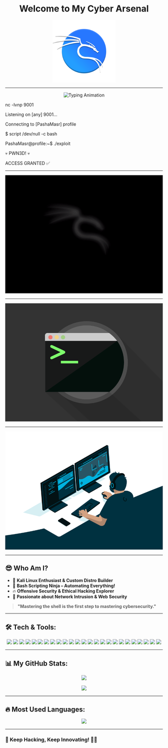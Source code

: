 <h1 align="center">
  Welcome to My Cyber Arsenal 
</h1>

<p align="center">
  <img src="https://raw.githubusercontent.com/pashamasr01287654800/pashamasr01287654800/refs/heads/main/Kali-dragon-icon.svg" alt="Kali Linux Logo" width="200">
</p>

---

<p align="center">
  <img src="https://readme-typing-svg.herokuapp.com?font=Hack&size=22&duration=3000&color=F70000&center=true&vCenter=true&width=500&lines=Listening+on+%5Bany%5D+9001...;Connecting+to+%5BPashaMasr%5D;Initializing+Reverse+Shell;Access+Granted+%E2%9C%94" alt="Typing Animation">
</p>

nc -lvnp 9001

Listening on [any] 9001...

Connecting to [PashaMasr] profile

$ script /dev/null -c bash

PashaMasr@profile:~$ ./exploit

💀 PWN3D! 💀

ACCESS GRANTED ✅

---

<p align="center">
  <img src="https://github.com/pashamasr01287654800/pashamasr01287654800/blob/main/kali-boot.gif" alt="kali-boot GIF">
</p>

---

<p align="center">
  <img src="https://github.com/pashamasr01287654800/pashamasr01287654800/blob/main/bash.gif" alt="bash GIF">
</p>

---

<p align="center">
  <img src="https://raw.githubusercontent.com/pashamasr01287654800/pashamasr01287654800/refs/heads/main/Banner.gif" alt="Banner GIF">
</p>

---

## 😎 Who Am I?
- 🐉 **Kali Linux Enthusiast & Custom Distro Builder**
- 🐚 **Bash Scripting Ninja – Automating Everything!**
- 🔥 **Offensive Security & Ethical Hacking Explorer**
- 🎯 **Passionate about Network Intrusion & Web Security**

> **"Mastering the shell is the first step to mastering cybersecurity."**

---

## 🛠 Tech & Tools:

<p align="center">

  <img src="https://img.shields.io/badge/Kali-Linux-1C1C1C?style=for-the-badge&logo=kali-linux">
  <img src="https://img.shields.io/badge/Linux-Kernel-FCC624?style=for-the-badge&logo=linux">
  <img src="https://img.shields.io/badge/Termux-CLI-222222?style=for-the-badge&logo=termux">
  <img src="https://img.shields.io/badge/Bash-Scripting-FCC624?style=for-the-badge&logo=gnu-bash">
  <img src="https://img.shields.io/badge/Python-Scripting-blue?style=for-the-badge&logo=python">

  <img src="https://img.shields.io/badge/Nmap-NetworkScanner-1E90FF?style=for-the-badge&logo=nmap">
  <img src="https://img.shields.io/badge/Bettercap-NetworkAttack-cyan?style=for-the-badge">
  <img src="https://img.shields.io/badge/Tor-Anonymous-purple?style=for-the-badge&logo=torproject">
  <img src="https://img.shields.io/badge/Proxchains-ProxyRouting-yellow?style=for-the-badge">

  <img src="https://img.shields.io/badge/Metasploit-ExploitationFramework-blue?style=for-the-badge&logo=metasploit">
  <img src="https://img.shields.io/badge/PowerSploit-PowerShellExploits-darkblue?style=for-the-badge">
  <img src="https://img.shields.io/badge/SEToolkit-SocialEngineering-red?style=for-the-badge">
  <img src="https://img.shields.io/badge/ExploitDB-ExploitsDatabase-darkred?style=for-the-badge">

  <img src="https://img.shields.io/badge/Hydra-PasswordCracking-red?style=for-the-badge&logo=apache">
  <img src="https://img.shields.io/badge/JohnTheRipper-PasswordCracking-green?style=for-the-badge">
  <img src="https://img.shields.io/badge/Mimikatz-CredentialDumping-darkred?style=for-the-badge">
  <img src="https://img.shields.io/badge/Pentesting-RedTeam-critical?style=for-the-badge&logo=hackthebox">

  <img src="https://img.shields.io/badge/BurpSuite-WebSecurity-orange?style=for-the-badge&logo=burpsuite">
  <img src="https://img.shields.io/badge/OWASP_ZAP-WebSecurity-blue?style=for-the-badge&logo=owasp">
  <img src="https://img.shields.io/badge/bWAPP-VulnerableApp-blueviolet?style=for-the-badge">

  <img src="https://img.shields.io/badge/GTFOBins-Privesc-orange?style=for-the-badge">
  <img src="https://img.shields.io/badge/Linpeas-PrivilegeEscalation-green?style=for-the-badge">
  <img src="https://img.shields.io/badge/LOLBAS-LOLBins-yellow?style=for-the-badge">
  <img src="https://img.shields.io/badge/TTY-ShellControl-222222?style=for-the-badge">

  <img src="https://img.shields.io/badge/Foremost-FileRecovery-darkgreen?style=for-the-badge">

</p>

---

## 📊 My GitHub Stats:

<p align="center">
  <img src="https://github-readme-stats.vercel.app/api?username=pashamasr01287654800&show_icons=true&theme=dark&hide_border=true">
</p>

<p align="center">
  <img src="https://github-readme-streak-stats.herokuapp.com/?user=pashamasr01287654800&theme=dark">
</p>

---

## 🔥 Most Used Languages:

<p align="center">
  <img src="https://github-readme-stats.vercel.app/api/top-langs/?username=pashamasr01287654800&layout=compact&theme=dark">
</p>

---

### 🚀 Keep Hacking, Keep Innovating! 🏴‍☠️
